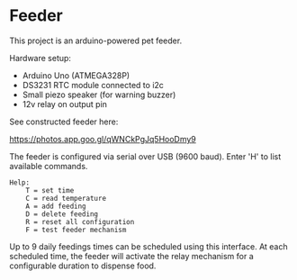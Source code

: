 # Feeder

This project is an arduino-powered pet feeder.

Hardware setup:

 - Arduino Uno (ATMEGA328P)
 - DS3231 RTC module connected to i2c
 - Small piezo speaker (for warning buzzer)
 - 12v relay on output pin

See constructed feeder here:

https://photos.app.goo.gl/qWNCkPgJq5HooDmy9

The feeder is configured via serial over USB (9600 baud). Enter 'H' to list
available commands.

```
Help:
	T = set time
	C = read temperature
	A = add feeding
	D = delete feeding
	R = reset all configuration
	F = test feeder mechanism
 ```

Up to 9 daily feedings times can be scheduled using this interface. At each
scheduled time, the feeder will activate the relay mechanism for a configurable
duration to dispense food.
